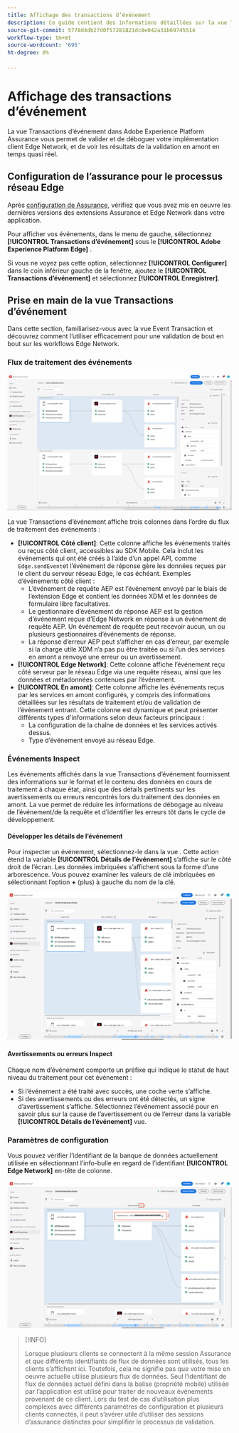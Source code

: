 ```yaml
---
title: Affichage des transactions d’événement
description: Ce guide contient des informations détaillées sur la vue Transactions d’événement dans Adobe Experience Platform Assurance.
source-git-commit: 5778d4db27d0f57281821dc8e042a31b69745514
workflow-type: tm+mt
source-wordcount: '695'
ht-degree: 0%

---
```



# Affichage des transactions d’événement

La vue Transactions d’événement dans Adobe Experience Platform Assurance vous permet de valider et de déboguer votre implémentation client Edge Network, et de voir les résultats de la validation en amont en temps quasi réel.

## Configuration de l’assurance pour le processus réseau Edge

Après [configuration de Assurance](../tutorials/implement-assurance.md), vérifiez que vous avez mis en oeuvre les dernières versions des extensions Assurance et Edge Network dans votre application.

Pour afficher vos événements, dans le menu de gauche, sélectionnez **[!UICONTROL Transactions d’événement]** sous le **[!UICONTROL Adobe Experience Platform Edge]** .

Si vous ne voyez pas cette option, sélectionnez **[!UICONTROL Configurer]** dans le coin inférieur gauche de la fenêtre, ajoutez le **[!UICONTROL Transactions d’événement]** et sélectionnez **[!UICONTROL Enregistrer]**.

## Prise en main de la vue Transactions d’événement

Dans cette section, familiarisez-vous avec la vue Event Transaction et découvrez comment l’utiliser efficacement pour une validation de bout en bout sur les workflows Edge Network.

### Flux de traitement des événements

![Affichage des transactions d’événement](./images/event-transactions/event-transactions-view.png)

La vue Transactions d’événement affiche trois colonnes dans l’ordre du flux de traitement des événements :

- **[!UICONTROL Côté client]**: Cette colonne affiche les événements traités ou reçus côté client, accessibles au SDK Mobile. Cela inclut les événements qui ont été créés à l’aide d’un appel API, comme `Edge.sendEvent`et l’événement de réponse gère les données reçues par le client du serveur réseau Edge, le cas échéant. Exemples d’événements côté client :
   - L’événement de requête AEP est l’événement envoyé par le biais de l’extension Edge et contient les données XDM et les données de formulaire libre facultatives.
   - Le gestionnaire d’événement de réponse AEP est la gestion d’événement reçue d’Edge Network en réponse à un événement de requête AEP. Un événement de requête peut recevoir aucun, un ou plusieurs gestionnaires d’événements de réponse.
   - La réponse d’erreur AEP peut s’afficher en cas d’erreur, par exemple si la charge utile XDM n’a pas pu être traitée ou si l’un des services en amont a renvoyé une erreur ou un avertissement.
- **[!UICONTROL Edge Network]**: Cette colonne affiche l’événement reçu côté serveur par le réseau Edge via une requête réseau, ainsi que les données et métadonnées contenues par l’événement.
- **[!UICONTROL En amont]**: Cette colonne affiche les événements reçus par les services en amont configurés, y compris des informations détaillées sur les résultats de traitement et/ou de validation de l’événement entrant.
Cette colonne est dynamique et peut présenter différents types d&#39;informations selon deux facteurs principaux :
   - La configuration de la chaîne de données et les services activés dessus.
   - Type d’événement envoyé au réseau Edge.

### Événements Inspect

Les événements affichés dans la vue Transactions d’événement fournissent des informations sur le format et le contenu des données en cours de traitement à chaque état, ainsi que des détails pertinents sur les avertissements ou erreurs rencontrés lors du traitement des données en amont. La vue permet de réduire les informations de débogage au niveau de l’événement/de la requête et d’identifier les erreurs tôt dans le cycle de développement.

#### Développer les détails de l’événement

Pour inspecter un événement, sélectionnez-le dans la vue . Cette action étend la variable **[!UICONTROL Détails de l’événement]** s’affiche sur le côté droit de l’écran.
Les données imbriquées s’affichent sous la forme d’une arborescence. Vous pouvez examiner les valeurs de clé imbriquées en sélectionnant l’option **+** (plus) à gauche du nom de la clé.

![Détails de l’événement](./images/event-transactions/event-details.png)

#### Avertissements ou erreurs Inspect

Chaque nom d’événement comporte un préfixe qui indique le statut de haut niveau du traitement pour cet événement :

- Si l’événement a été traité avec succès, une coche verte s’affiche.
- Si des avertissements ou des erreurs ont été détectés, un signe d’avertissement s’affiche. Sélectionnez l’événement associé pour en savoir plus sur la cause de l’avertissement ou de l’erreur dans la variable **[!UICONTROL Détails de l’événement]** vue.

### Paramètres de configuration

Vous pouvez vérifier l’identifiant de la banque de données actuellement utilisée en sélectionnant l’info-bulle en regard de l’identifiant **[!UICONTROL Edge Network]** en-tête de colonne.

![Afficher l’identifiant de la banque de données](./images/event-transactions/show-datastream-id.png)

>[!INFO]
>
>Lorsque plusieurs clients se connectent à la même session Assurance et que différents identifiants de flux de données sont utilisés, tous les clients s’affichent ici. Toutefois, cela ne signifie pas que votre mise en oeuvre actuelle utilise plusieurs flux de données. Seul l’identifiant de flux de données actuel défini dans la balise (propriété mobile) utilisée par l’application est utilisé pour traiter de nouveaux événements provenant de ce client. Lors du test de cas d’utilisation plus complexes avec différents paramètres de configuration et plusieurs clients connectés, il peut s’avérer utile d’utiliser des sessions d’assurance distinctes pour simplifier le processus de validation.
